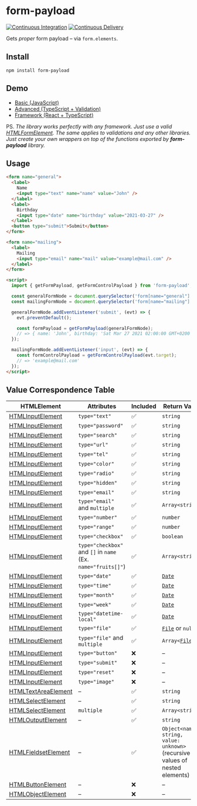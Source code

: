 # form-payload

[![Continuous Integration](https://github.com/what1s1ove/whatislove.dev/actions/workflows/ci.yml/badge.svg)](https://github.com/what1s1ove/whatislove.dev/actions/workflows/ci.yml)
[![Continuous Delivery](https://github.com/what1s1ove/whatislove.dev/actions/workflows/cd.yml/badge.svg)](https://github.com/what1s1ove/whatislove.dev/actions/workflows/cd.yml)

Gets _proper_ form payload – via `form.elements`.

## Install

```
npm install form-payload
```

## Demo

- [Basic (JavaScript)](https://stackblitz.com/edit/form-payload-basic?file=index.js)
- [Advanced (TypeScript + Validation)](https://stackblitz.com/edit/form-payload-advanced?file=index.ts,get-form-payload.ts)
- [Framework (React + TypeScript)](https://stackblitz.com/edit/form-payload-framework?file=src%2FApp.tsx)

PS. _The library works perfectly with any framework. Just use a valid [HTMLFormElement](https://developer.mozilla.org/en-US/docs/Web/API/HTMLFormElement). The same applies to validations and any other libraries. Just create your own wrappers on top of the functions exported by **form-payload** library._

## Usage

```html
<form name="general">
  <label>
    Name
    <input type="text" name="name" value="John" />
  </label>
  <label>
    Birthday
    <input type="date" name="birthday" value="2021-03-27" />
  </label>
  <button type="submit">Submit</button>
</form>

<form name="mailing">
  <label>
    Mailing
    <input type="email" name="mail" value="example@mail.com" />
  </label>
</form>

<script>
  import { getFormPayload, getFormControlPayload } from 'form-payload';

  const generalFormNode = document.querySelector('form[name="general"]');
  const mailingFormNode = document.querySelector('form[name="mailing"]');

  generalFormNode.addEventListener('submit', (evt) => {
    evt.preventDefault();

    const formPayload = getFormPayload(generalFormNode);
    // => { name: 'John', birthday: 'Sat Mar 27 2021 02:00:00 GMT+0200' }
  });

  mailingFormNode.addEventListener('input', (evt) => {
    const formControlPayload = getFormControlPayload(evt.target);
    // => 'example@mail.com'
  });
</script>
```

## Value Correspondence Table

| HTMLElement                                                                                 | Attributes                                                   | Included | Return Value                                                                                    |
| ------------------------------------------------------------------------------------------- | ------------------------------------------------------------ | -------- | ----------------------------------------------------------------------------------------------- |
| [HTMLInputElement](https://developer.mozilla.org/en-US/docs/Web/API/HTMLInputElement)       | `type="text"`                                                | ✅       | `string`                                                                                        |
| [HTMLInputElement](https://developer.mozilla.org/en-US/docs/Web/API/HTMLInputElement)       | `type="password"`                                            | ✅       | `string`                                                                                        |
| [HTMLInputElement](https://developer.mozilla.org/en-US/docs/Web/API/HTMLInputElement)       | `type="search"`                                              | ✅       | `string`                                                                                        |
| [HTMLInputElement](https://developer.mozilla.org/en-US/docs/Web/API/HTMLInputElement)       | `type="url"`                                                 | ✅       | `string`                                                                                        |
| [HTMLInputElement](https://developer.mozilla.org/en-US/docs/Web/API/HTMLInputElement)       | `type="tel"`                                                 | ✅       | `string`                                                                                        |
| [HTMLInputElement](https://developer.mozilla.org/en-US/docs/Web/API/HTMLInputElement)       | `type="color"`                                               | ✅       | `string`                                                                                        |
| [HTMLInputElement](https://developer.mozilla.org/en-US/docs/Web/API/HTMLInputElement)       | `type="radio"`                                               | ✅       | `string`                                                                                        |
| [HTMLInputElement](https://developer.mozilla.org/en-US/docs/Web/API/HTMLInputElement)       | `type="hidden"`                                              | ✅       | `string`                                                                                        |
| [HTMLInputElement](https://developer.mozilla.org/en-US/docs/Web/API/HTMLInputElement)       | `type="email"`                                               | ✅       | `string`                                                                                        |
| [HTMLInputElement](https://developer.mozilla.org/en-US/docs/Web/API/HTMLInputElement)       | `type="email"` and `multiple`                                | ✅       | `Array<string>`                                                                                 |
| [HTMLInputElement](https://developer.mozilla.org/en-US/docs/Web/API/HTMLInputElement)       | `type="number"`                                              | ✅       | `number`                                                                                        |
| [HTMLInputElement](https://developer.mozilla.org/en-US/docs/Web/API/HTMLInputElement)       | `type="range"`                                               | ✅       | `number`                                                                                        |
| [HTMLInputElement](https://developer.mozilla.org/en-US/docs/Web/API/HTMLInputElement)       | `type="checkbox"`                                            | ✅       | `boolean`                                                                                       |
| [HTMLInputElement](https://developer.mozilla.org/en-US/docs/Web/API/HTMLInputElement)       | `type="checkbox"` and `[]` in `name` (Ex. `name="fruits[]"`) | ✅       | `Array<string>`                                                                                 |
| [HTMLInputElement](https://developer.mozilla.org/en-US/docs/Web/API/HTMLInputElement)       | `type="date"`                                                | ✅       | [`Date`](https://developer.mozilla.org/en-US/docs/Web/JavaScript/Reference/Global_Objects/Date) |
| [HTMLInputElement](https://developer.mozilla.org/en-US/docs/Web/API/HTMLInputElement)       | `type="time"`                                                | ✅       | [`Date`](https://developer.mozilla.org/en-US/docs/Web/JavaScript/Reference/Global_Objects/Date) |
| [HTMLInputElement](https://developer.mozilla.org/en-US/docs/Web/API/HTMLInputElement)       | `type="month"`                                               | ✅       | [`Date`](https://developer.mozilla.org/en-US/docs/Web/JavaScript/Reference/Global_Objects/Date) |
| [HTMLInputElement](https://developer.mozilla.org/en-US/docs/Web/API/HTMLInputElement)       | `type="week"`                                                | ✅       | [`Date`](https://developer.mozilla.org/en-US/docs/Web/JavaScript/Reference/Global_Objects/Date) |
| [HTMLInputElement](https://developer.mozilla.org/en-US/docs/Web/API/HTMLInputElement)       | `type="datetime-local"`                                      | ✅       | [`Date`](https://developer.mozilla.org/en-US/docs/Web/JavaScript/Reference/Global_Objects/Date) |
| [HTMLInputElement](https://developer.mozilla.org/en-US/docs/Web/API/HTMLInputElement)       | `type="file"`                                                | ✅       | [`File`](https://developer.mozilla.org/en-US/docs/Web/API/File) or `null`                       |
| [HTMLInputElement](https://developer.mozilla.org/en-US/docs/Web/API/HTMLInputElement)       | `type="file"` and `multiple`                                 | ✅       | <code>Array<[File](https://developer.mozilla.org/en-US/docs/Web/API/File)></code>               |
| [HTMLInputElement](https://developer.mozilla.org/en-US/docs/Web/API/HTMLInputElement)       | `type="button"`                                              | ❌       | –                                                                                               |
| [HTMLInputElement](https://developer.mozilla.org/en-US/docs/Web/API/HTMLInputElement)       | `type="submit"`                                              | ❌       | –                                                                                               |
| [HTMLInputElement](https://developer.mozilla.org/en-US/docs/Web/API/HTMLInputElement)       | `type="reset"`                                               | ❌       | –                                                                                               |
| [HTMLInputElement](https://developer.mozilla.org/en-US/docs/Web/API/HTMLInputElement)       | `type="image"`                                               | ❌       | –                                                                                               |
| [HTMLTextAreaElement](https://developer.mozilla.org/en-US/docs/Web/API/HTMLTextareaElement) | –                                                            | ✅       | `string`                                                                                        |
| [HTMLSelectElement](https://developer.mozilla.org/en-US/docs/Web/API/HTMLSelectElement)     | –                                                            | ✅       | `string`                                                                                        |
| [HTMLSelectElement](https://developer.mozilla.org/en-US/docs/Web/API/HTMLSelectElement)     | `multiple`                                                   | ✅       | `Array<string>`                                                                                 |
| [HTMLOutputElement](https://developer.mozilla.org/en-US/docs/Web/API/HTMLOutputElement)     | –                                                            | ✅       | `string`                                                                                        |
| [HTMLFieldsetElement](https://developer.mozilla.org/en-US/docs/Web/API/HTMLFieldsetElement) | –                                                            | ✅       | `Object<name: string, value: unknown>` (recursive values of nested elements)                    |
| [HTMLButtonElement](https://developer.mozilla.org/en-US/docs/Web/API/HTMLButtonElement)     | –                                                            | ❌       | –                                                                                               |
| [HTMLObjectElement](https://developer.mozilla.org/en-US/docs/Web/API/HTMLObjectElement)     | –                                                            | ❌       | –                                                                                               |

